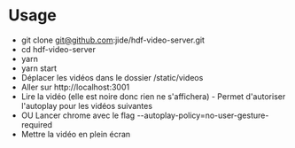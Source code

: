 # Usage

- git clone git@github.com:jide/hdf-video-server.git
- cd hdf-video-server
- yarn
- yarn start
- Déplacer les vidéos dans le dossier /static/videos
- Aller sur http://localhost:3001
- Lire la vidéo (elle est noire donc rien ne s'affichera) - Permet d'autoriser l'autoplay pour les vidéos suivantes
- OU Lancer chrome avec le flag --autoplay-policy=no-user-gesture-required
- Mettre la vidéo en plein écran
